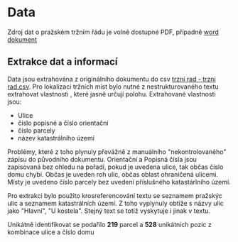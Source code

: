 # Data

Zdroj dat o pražském tržním řádu je volně dostupné PDF, případně [word dokument](Na%C5%99%C3%ADzen%C3%AD%20%C4%8D.%2013-2016%20Sb.%20hl.%20m.%20Prahy.doc)

## Extrakce dat a informací

Data jsou extrahována z originálního dokumentu do csv [trzni rad - trzni rad.csv](trznirad%20-%20trznirad.csv). Pro lokalizaci tržních míst bylo nutné z nestrukturovaného textu extrahovat vlastnosti , které jasně určují polohu. Extrahované vlastnosti jsou: 

- Ulice
- číslo popisné a číslo orientační
- číslo parcely
- název katastrálního území

Problémy, které z toho plynuly převážně z manuálního "nekontrolovaného" zápisu do původního dokumentu. Orientační a Popisná čísla jsou zapisovaná bez ohledu na pořadí, pokud je uvedena ulice, tak občas číslo domu chybí. Občas je uveden roh ulic, občas oblast ohraničená ulicemi. Místy je uvedeno číslo parcely bez uvedení příslušného katastárlního území.

Pro extrakci bylo použito krosreferencování textu se seznamem pražskýc ulic a seznamem katastrálních území. Z toho vyplynuly obtíže s názvy ulic jako "Hlavní", "U kostela". Stejný text se totiž vyskytuje i jinak v textu.

Unikátně identifikovat se podařilo **219** parcel a **528** unikátních pozic z kombinace ulice a číslo domu
